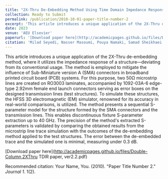 ```yaml
---
title: "2X-Thru De-Embedding Method Using Time Domain Impedance Response for S-Parameter Characterization of DUT in Broadband PCB"
collection: Ready to Submit
permalink: /publication/2010-10-01-paper-title-number-2
excerpt: 'This article introduces a unique application of the 2X-Thru de-embedding method, where it utilizes the impedance response of a structure—deviating from its conventional usage. The method is employed to mitigate the influence of Sub-Miniature version A (SMA) connectors in broadband printed circuit board (PCB) systems. For this purpose, two 50Ω microstrip lines are created on RO3003 laminates, accompanied by 1092-03A-6 edge-type 2.92mm female end launch connectors serving as error boxes on the designed transmission lines (test structures). To simulate these structures, the HFSS 3D electromagnetic (EM) simulator, renowned for its accuracy in real-world comparisons, is utilized. The method presents a sequential S-parameter model for the structure formed by the SMA connectors and the transmission lines. This enables discontinuous fixture S-parameter extraction up to 40 GHz. The precision of the method's extracted S-parameters is validated by comparing the obtained results from the microstrip line trace simulation with the outcomes of the de-embedding method applied to the test structures. The error between the de-embedded trace and the simulated one is minimal, measuring under 0.3 dB.'
date: 2023
venue: 'AEU Elsevier'
paperurl: '[Download paper here](http://academicpages.github.io/files/Double-Column,2XThru TDIR paper, ver2.2.pdf)'
citation: 'Milad Seyedi, Nasser Masoumi, Pouya Namaki, Samad Sheikhaei.'
---
```

This article introduces a unique application of the 2X-Thru de-embedding method, where it utilizes the impedance response of a structure—deviating from its conventional usage. The method is employed to mitigate the influence of Sub-Miniature version A (SMA) connectors in broadband printed circuit board (PCB) systems. For this purpose, two 50Ω microstrip lines are created on RO3003 laminates, accompanied by 1092-03A-6 edge-type 2.92mm female end launch connectors serving as error boxes on the designed transmission lines (test structures). To simulate these structures, the HFSS 3D electromagnetic (EM) simulator, renowned for its accuracy in real-world comparisons, is utilized. The method presents a sequential S-parameter model for the structure formed by the SMA connectors and the transmission lines. This enables discontinuous fixture S-parameter extraction up to 40 GHz. The precision of the method's extracted S-parameters is validated by comparing the obtained results from the microstrip line trace simulation with the outcomes of the de-embedding method applied to the test structures. The error between the de-embedded trace and the simulated one is minimal, measuring under 0.3 dB.

[Download paper here](http://academicpages.github.io/files/Double-Column,2XThru TDIR paper, ver2.2.pdf)

Recommended citation: Your Name, You. (2010). "Paper Title Number 2." <i>Journal 1</i>. 1(2).
